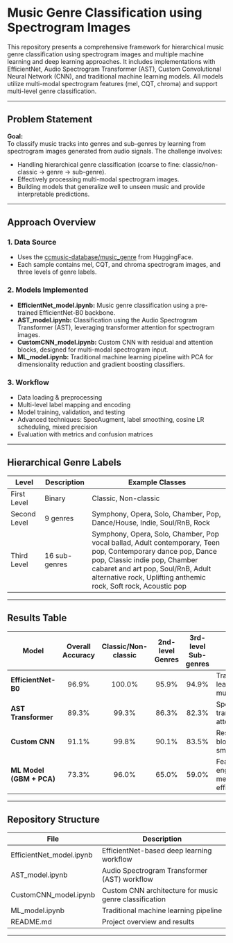 # Music Genre Classification using Spectrogram Images

This repository presents a comprehensive framework for hierarchical music genre classification using spectrogram images and multiple machine learning and deep learning approaches. It includes implementations with EfficientNet, Audio Spectrogram Transformer (AST), Custom Convolutional Neural Network (CNN), and traditional machine learning models. All models utilize multi-modal spectrogram features (mel, CQT, chroma) and support multi-level genre classification.

---

## Problem Statement

**Goal:**  
To classify music tracks into genres and sub-genres by learning from spectrogram images generated from audio signals. The challenge involves:
- Handling hierarchical genre classification (coarse to fine: classic/non-classic → genre → sub-genre).
- Effectively processing multi-modal spectrogram images.
- Building models that generalize well to unseen music and provide interpretable predictions.

---

## Approach Overview

### 1. **Data Source**
- Uses the [ccmusic-database/music_genre](https://huggingface.co/datasets/ccmusic-database/music_genre) from HuggingFace.
- Each sample contains mel, CQT, and chroma spectrogram images, and three levels of genre labels.

### 2. **Models Implemented**
- **EfficientNet_model.ipynb:** Music genre classification using a pre-trained EfficientNet-B0 backbone.
- **AST_model.ipynb:** Classification using the Audio Spectrogram Transformer (AST), leveraging transformer attention for spectrogram images.
- **CustomCNN_model.ipynb:** Custom CNN with residual and attention blocks, designed for multi-modal spectrogram input.
- **ML_model.ipynb:** Traditional machine learning pipeline with PCA for dimensionality reduction and gradient boosting classifiers.

### 3. **Workflow**
- Data loading & preprocessing
- Multi-level label mapping and encoding
- Model training, validation, and testing
- Advanced techniques: SpecAugment, label smoothing, cosine LR scheduling, mixed precision
- Evaluation with metrics and confusion matrices

---

## Hierarchical Genre Labels

| Level         | Description                         | Example Classes                                  |
|---------------|-------------------------------------|--------------------------------------------------|
| First Level   | Binary                             | Classic, Non-classic                             |
| Second Level  | 9 genres                           | Symphony, Opera, Solo, Chamber, Pop, Dance/House, Indie, Soul/RnB, Rock |
| Third Level   | 16 sub-genres                      | Symphony, Opera, Solo, Chamber, Pop vocal ballad, Adult contemporary, Teen pop, Contemporary dance pop, Dance pop, Classic indie pop, Chamber cabaret and art pop, Soul/RnB, Adult alternative rock, Uplifting anthemic rock, Soft rock, Acoustic pop |

---

## Results Table

| Model                  | Overall Accuracy | Classic/Non-classic | 2nd-level Genres | 3rd-level Sub-genres | Notable Features                       |
|------------------------|:---------------:|:-------------------:|:----------------:|:--------------------:|----------------------------------------|
| **EfficientNet-B0**    |   96.9%         |      100.0%          |     95.9%        |      94.9%           | Transfer learning, multi-input         |
| **AST Transformer**    |   89.3%         |      99.3%          |     86.3%        |      82.3%           | SpecAugment, transformer attention     |
| **Custom CNN**         |   91.1%         |      99.8%          |     90.1%        |      83.5%           | Residual, SE blocks, label smoothing   |
| **ML Model (GBM + PCA)**|  73.3%         |      96.0%          |     65.0%        |      59.0%           | Feature engineering, memory-efficient  |


---

## Repository Structure

| File                       | Description                                                    |
|----------------------------|----------------------------------------------------------------|
| EfficientNet_model.ipynb   | EfficientNet-based deep learning workflow                      |
| AST_model.ipynb            | Audio Spectrogram Transformer (AST) workflow                   |
| CustomCNN_model.ipynb      | Custom CNN architecture for music genre classification         |
| ML_model.ipynb             | Traditional machine learning pipeline                          |
| README.md                  | Project overview and results                                   |

---


